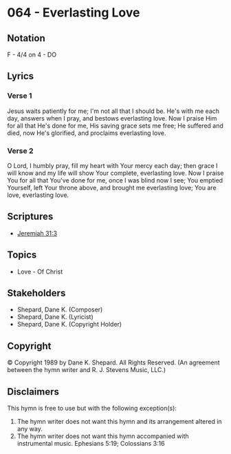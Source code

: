 # 064 - Everlasting Love

## Notation

F - 4/4 on 4 - DO

## Lyrics

### Verse 1

Jesus waits patiently for me; I'm not all that I should be. He's with me each day, answers when I pray, and bestows everlasting love. Now I praise Him for all that He's done for me, His saving grace sets me free; He suffered and died, now He's glorified, and proclaims everlasting love.

### Verse 2

O Lord, I humbly pray, fill my heart with Your mercy each day; then grace I will know and my life will show Your complete, everlasting love. Now I praise You for all that You've done for me, once I was blind now I see; You emptied Yourself, left Your throne above, and brought me everlasting love; You are love, everlasting love.


## Scriptures

- [Jeremiah 31:3](https://www.biblegateway.com/passage/?search=Jeremiah%2031%3A3)

## Topics

- Love - Of Christ

## Stakeholders

- Shepard, Dane K. (Composer)
- Shepard, Dane K. (Lyricist)
- Shepard, Dane K. (Copyright Holder)

## Copyright

© Copyright 1989 by Dane K. Shepard. All Rights Reserved.
(An agreement between the hymn writer and R. J. Stevens Music, LLC.)

## Disclaimers

This hymn is free to use but with the following exception(s):
1. The hymn writer does not want this hymn and its arrangement altered in any way.
2. The hymn writer does not want this hymn accompanied with instrumental music.
Ephesians 5:19; Colossians 3:16

